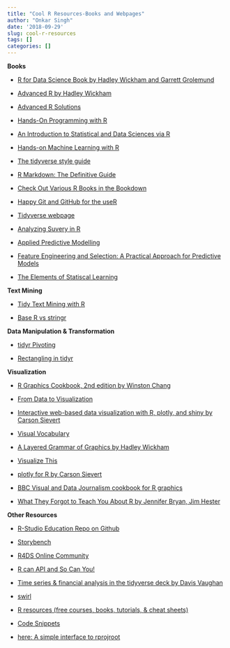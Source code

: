 ```yaml
---
title: "Cool R Resources-Books and Webpages"
author: "Onkar Singh"
date: '2018-09-29'
slug: cool-r-resources
tags: []
categories: []
---
```


**Books**

- [R for Data Science Book by Hadley Wickham and Garrett Grolemund](http://r4ds.had.co.nz/)

- [Advanced R by Hadley Wickham](http://adv-r.had.co.nz/)

- [Advanced R Solutions](https://advanced-r-solutions.rbind.io/)

- [Hands-On Programming with R](https://rstudio-education.github.io/hopr/)

- [An Introduction to Statistical and Data Sciences via R](https://moderndive.com/)

- [Hands-on Machine Learning with R](https://bradleyboehmke.github.io/hands-on-machine-learning-with-r/)

- [The tidyverse style guide](https://style.tidyverse.org/)

- [R Markdown: The Definitive Guide](https://bookdown.org/yihui/rmarkdown/)

- [Check Out Various R Books in the Bookdown](https://bookdown.org/)

- [Happy Git and GitHub for the useR](http://happygitwithr.com/)

- [Tidyverse webpage](https://www.tidyverse.org/)

- [Analyzing Suvery in R](http://asdfree.com/)

- [Applied Predictive Modelling](http://appliedpredictivemodeling.com/user2014)

- [Feature Engineering and Selection: A Practical Approach for Predictive Models](http://www.feat.engineering/)

- [The Elements of Statiscal Learning](https://web.stanford.edu/~hastie/ElemStatLearn/)

**Text Mining**

- [Tidy Text Mining with R](https://www.tidytextmining.com/)

- [ Base R vs stringr](https://stringr.tidyverse.org/articles/from-base.html)

**Data Manipulation & Transformation**

- [tidyr Pivoting](https://tidyr.tidyverse.org/dev/articles/pivot.html)

- [Rectangling in tidyr](https://tidyr.tidyverse.org/dev/articles/rectangle.html)

**Visualization**

- [R Graphics Cookbook, 2nd edition by Winston Chang](https://r-graphics.org/)

- [From Data to Visualization](https://www.data-to-viz.com/index.html)

- [Interactive web-based data visualization with R, plotly, and shiny by Carson Sievert](https://plotly-r.com/)

- [Visual Vocabulary](https://gramener.github.io/visual-vocabulary-vega/)

- [A Layered Grammar of Graphics by Hadley Wickham](http://vita.had.co.nz/papers/layered-grammar.pdf)

- [Visualize This](http://book.flowingdata.com/)

- [plotly for R by Carson Sievert](https://plotly-book.cpsievert.me/)

- [BBC Visual and Data Journalism cookbook for R    graphics](https://bbc.github.io/rcookbook/)

- [What They Forgot to Teach You About R by Jennifer Bryan, Jim Hester](https://whattheyforgot.org/)

**Other Resources**

- [ R-Studio Education Repo on Github](https://github.com/rstudio-education)

- [Storybench](http://www.storybench.org/)

- [R4DS Online Community](https://medium.com/@kierisi/r4ds-the-next-iteration-d51e0a1b0b82)

- [R can API and So Can You!](https://medium.com/@heathernolis/r-can-api-c184951a24a3)

- [Time series & financial analysis in the tidyverse deck by Davis Vaughan](https://speakerdeck.com/davisvaughan/time-series-and-financial-analysis-in-the-tidyverse?slide=58)

- [swirl](https://swirlstats.com/)

- [R resources (free courses, books, tutorials, & cheat sheets)](https://paulvanderlaken.com/2017/08/10/r-resources-cheatsheets-tutorials-books/)

- [Code Snippets](https://support.rstudio.com/hc/en-us/articles/204463668-Code-Snippets)

- [ here: A simple interface to rprojroot](https://here.r-lib.org/)